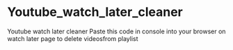 # Youtube_watch_later_cleaner
Youtube watch later cleaner
Paste this code in console into your browser on watch later page to delete videosfrom playlist

